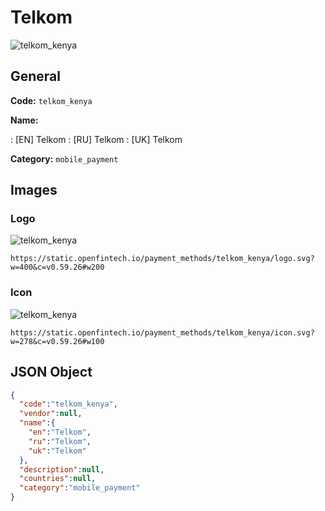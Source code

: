 
# Telkom 
![telkom_kenya](https://static.openfintech.io/payment_methods/telkom_kenya/logo.svg?w=400&c=v0.59.26#w200)  

## General 
**Code:** `telkom_kenya` 
 
**Name:** 
 
:	[EN] Telkom 
:	[RU] Telkom 
:	[UK] Telkom 
 
**Category:** `mobile_payment` 
 

## Images 

### Logo 
![telkom_kenya](https://static.openfintech.io/payment_methods/telkom_kenya/logo.svg?w=400&c=v0.59.26#w200)  

```
https://static.openfintech.io/payment_methods/telkom_kenya/logo.svg?w=400&c=v0.59.26#w200
```  

### Icon 
![telkom_kenya](https://static.openfintech.io/payment_methods/telkom_kenya/icon.svg?w=278&c=v0.59.26#w100)  

```
https://static.openfintech.io/payment_methods/telkom_kenya/icon.svg?w=278&c=v0.59.26#w100
```  

## JSON Object 

```json
{
  "code":"telkom_kenya",
  "vendor":null,
  "name":{
    "en":"Telkom",
    "ru":"Telkom",
    "uk":"Telkom"
  },
  "description":null,
  "countries":null,
  "category":"mobile_payment"
}
```  
